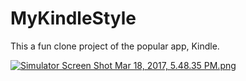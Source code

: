# MyKindleStyle
This a fun clone project of the popular app, Kindle.

[![Simulator Screen Shot Mar 18, 2017, 5.48.35 PM.png](https://s28.postimg.org/le60khd0t/Simulator_Screen_Shot_Mar_18_2017_5_48_35_PM.png)](https://postimg.org/image/s4mhtx06h/)
